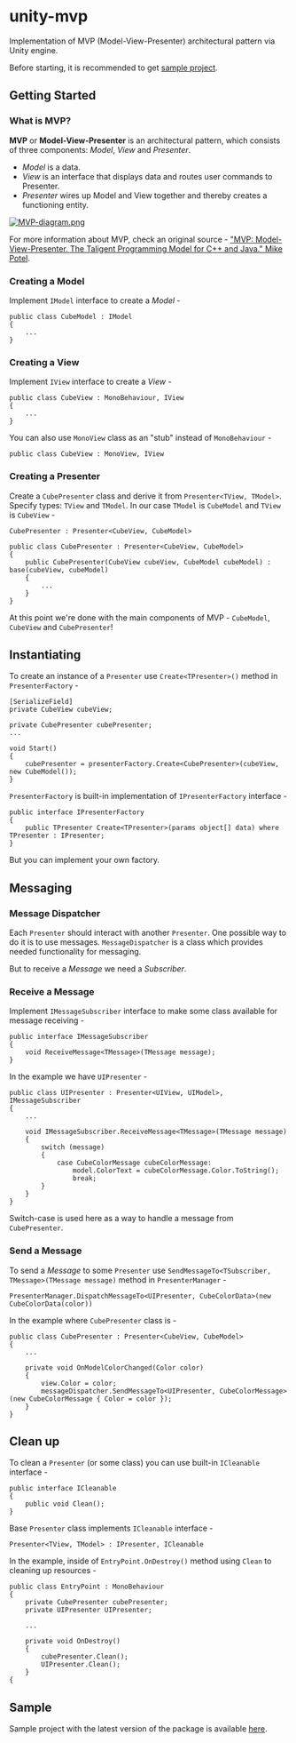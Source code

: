 # unity-mvp
Implementation of MVP (Model-View-Presenter) architectural pattern via Unity engine.

Before starting, it is recommended to get [sample project](https://github.com/dancher743/unity-mvp/releases/tag/sample-project).

Getting Started
---
### What is MVP?
**MVP** or **Model-View-Presenter** is an architectural pattern, which consists of three components: _Model_, _View_ and _Presenter_.

* _Model_ is a data.
* _View_ is an interface that displays data and routes user commands to Presenter.
* _Presenter_ wires up Model and View together and thereby creates a functioning entity.

[![MVP-diagram.png](https://i.postimg.cc/jSCcjt5W/MVP-diagram.png)](https://postimg.cc/w18LfKDH)

For more information about MVP, check an original source - ["MVP: Model-View-Presenter. The Taligent Programming Model for C++ and Java." Mike Potel](http://www.wildcrest.com/Potel/Portfolio/mvp.pdf).

### Creating a Model
Implement `IModel` interface to create a _Model_ -

```
public class CubeModel : IModel
{
	...
}
```

### Creating a View
Implement `IView` interface to create a _View_ -

```
public class CubeView : MonoBehaviour, IView
{
	...
}
```

You can also use `MonoView` class as an "stub" instead of `MonoBehaviour` -

`public class CubeView : MonoView, IView`

### Creating a Presenter
Create a `CubePresenter` class and derive it from `Presenter<TView, TModel>`. Specify types: `TView` and `TModel`. In our case `TModel` is `CubeModel` and `TView` is `CubeView` -

`CubePresenter : Presenter<CubeView, CubeModel>`

```
public class CubePresenter : Presenter<CubeView, CubeModel>
{
	public CubePresenter(CubeView cubeView, CubeModel cubeModel) : base(cubeView, cubeModel)
	{
		...
	}
}
```

At this point we're done with the main components of MVP - `CubeModel`, `CubeView` and `CubePresenter`!

Instantiating
---
To create an instance of a `Presenter` use `Create<TPresenter>()` method in `PresenterFactory` -

```
[SerializeField]
private CubeView cubeView;

private CubePresenter cubePresenter;
...

void Start()
{
	cubePresenter = presenterFactory.Create<CubePresenter>(cubeView, new CubeModel());
}
```
`PresenterFactory` is built-in implementation of `IPresenterFactory` interface -

```
public interface IPresenterFactory
{
	public TPresenter Create<TPresenter>(params object[] data) where TPresenter : IPresenter;
}
```

But you can implement your own factory.

Messaging
---
### Message Dispatcher
Each `Presenter` should interact with another `Presenter`. One possible way to do it is to use messages. `MessageDispatcher` is a class which provides needed functionality for messaging.

But to receive a _Message_ we need a _Subscriber_.

### Receive a Message
Implement `IMessageSubscriber` interface to make some class available for message receiving -

```
public interface IMessageSubscriber
{
	void ReceiveMessage<TMessage>(TMessage message);
}
```

In the example we have `UIPresenter` -

```
public class UIPresenter : Presenter<UIView, UIModel>, IMessageSubscriber
{
	...
	
	void IMessageSubscriber.ReceiveMessage<TMessage>(TMessage message)
	{
		switch (message)
		{
			case CubeColorMessage cubeColorMessage:
				model.ColorText = cubeColorMessage.Color.ToString();
				break;
		}
	}
}
```

Switch-case is used here as a way to handle a message from `CubePresenter`.

### Send a Message
To send a _Message_ to some `Presenter` use `SendMessageTo<TSubscriber, TMessage>(TMessage message)` method in `PresenterManager` -

`PresenterManager.DispatchMessageTo<UIPresenter, CubeColorData>(new CubeColorData(color))`

In the example where `CubePresenter` class is -

```
public class CubePresenter : Presenter<CubeView, CubeModel>
{
  	...

	private void OnModelColorChanged(Color color)
	{
		view.Color = color;
		messageDispatcher.SendMessageTo<UIPresenter, CubeColorMessage>(new CubeColorMessage { Color = color });
	}
}
```

Clean up
---
To clean a `Presenter` (or some class) you can use built-in `ICleanable` interface -

```
public interface ICleanable
{
	public void Clean();
}
```

Base `Presenter` class implements `ICleanable` interface -

`Presenter<TView, TModel> : IPresenter, ICleanable`

In the example, inside of `EntryPoint.OnDestroy()` method using `Clean` to cleaning up resources -

```
public class EntryPoint : MonoBehaviour
{
	private CubePresenter cubePresenter;
	private UIPresenter UIPresenter;

	...

	private void OnDestroy()
	{
		cubePresenter.Clean();
		UIPresenter.Clean();
	}
{
```

Sample
---
Sample project with the latest version of the package is available [here](https://github.com/dancher743/unity-mvp/releases/tag/sample-project).
